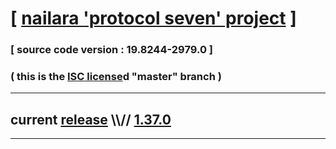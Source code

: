 
# [ [nailara 'protocol seven' project](http://src.nailara.net/) ]

### [ source code version : 19.8244-2979.0 ]

### ( this is the [ISC license](license)d "master" branch )
---
## current [release](https://github.com/anotherlink/nailara/releases) \\\\// [1.37.0](https://github.com/anotherlink/nailara/releases/tag/1.37.0)
---
